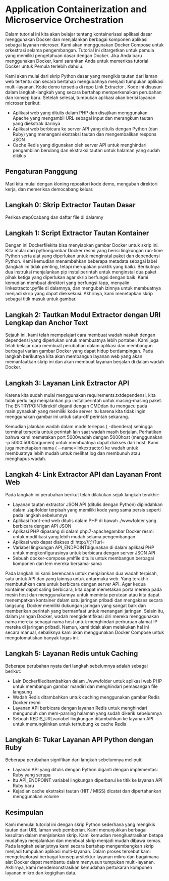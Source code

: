 # Application Containerization and Microservice Orchestration

Dalam tutorial ini kita akan belajar tentang kontainerisasi aplikasi dasar menggunakan Docker dan menjalankan berbagai komponen aplikasi sebagai layanan microser. Kami akan menggunakan Docker Compose untuk orkestrasi selama pengembangan. Tutorial ini ditargetkan untuk pemula yang memiliki pengetahuan dasar dengan Docker. Jika Anda baru menggunakan Docker, kami sarankan Anda untuk memeriksa tutorial Docker untuk Pemula terlebih dahulu.

Kami akan mulai dari skrip Python dasar yang mengikis tautan dari laman web tertentu dan secara bertahap mengubahnya menjadi tumpukan aplikasi multi-layanan. Kode demo tersedia di repo Link Extractor . Kode ini disusun dalam langkah-langkah yang secara bertahap memperkenalkan perubahan dan konsep baru. Setelah selesai, tumpukan aplikasi akan berisi layanan microser berikut:

- Aplikasi web yang ditulis dalam PHP dan disajikan menggunakan Apache yang mengambil URL sebagai input dan merangkum tautan yang diekstrak darinya
- Aplikasi web berbicara ke server API yang ditulis dengan Python (dan Ruby) yang menangani ekstraksi tautan dan mengembalikan respons JSON
- Cache Redis yang digunakan oleh server API untuk menghindari pengambilan berulang dan ekstraksi tautan untuk halaman yang sudah dikikis

## Pengaturan Panggung

Mari kita mulai dengan kloning repositori kode demo, mengubah direktori kerja, dan memeriksa democabang keluar.

## Langkah 0: Skrip Extractor Tautan Dasar

Periksa step0cabang dan daftar file di dalamny

## Langkah 1: Script Extractor Tautan Kontainer

Dengan ini Dockerfilekita bisa menyiapkan gambar Docker untuk skrip ini. Kita mulai dari pythongambar Docker resmi yang berisi lingkungan run-time Python serta alat yang diperlukan untuk menginstal paket dan dependensi Python. Kami kemudian menambahkan beberapa metadata sebagai label (langkah ini tidak penting, tetapi merupakan praktik yang baik). Berikutnya dua instruksi menjalankan pip installperintah untuk menginstal dua paket pihak ketiga yang diperlukan agar skrip berfungsi dengan baik. Kami kemudian membuat direktori yang berfungsi /app, menyalin linkextractor.pyfile di dalamnya, dan mengubah izinnya untuk membuatnya menjadi skrip yang dapat dieksekusi. Akhirnya, kami menetapkan skrip sebagai titik masuk untuk gambar.

## Langkah 2: Tautkan Modul Extractor dengan URI Lengkap dan Anchor Text

Sejauh ini, kami telah mempelajari cara membuat wadah naskah dengan dependensi yang diperlukan untuk membuatnya lebih portabel. Kami juga telah belajar cara membuat perubahan dalam aplikasi dan membangun berbagai varian gambar Docker yang dapat hidup berdampingan. Pada langkah berikutnya kita akan membangun layanan web yang akan memanfaatkan skrip ini dan akan membuat layanan berjalan di dalam wadah Docker.

## Langkah 3: Layanan Link Extractor API

Karena kita sudah mulai menggunakan requirements.txtdependensi, kita tidak perlu lagi menjalankan pip installperintah untuk masing-masing paket. The ENTRYPOINTdirektif diganti dengan CMDdan itu mengacu pada main.pynaskah yang memiliki kode server itu karena kita tidak ingin menggunakan gambar ini untuk satu-off perintah sekarang.

Kemudian jalankan wadah dalam mode terlepas ( -dbendera) sehingga terminal tersedia untuk perintah lain saat wadah masih berjalan. Perhatikan bahwa kami memetakan port 5000wadah dengan 5000host (menggunakan -p 5000:5000argumen) untuk membuatnya dapat diakses dari host. Kami juga menetapkan nama ( --name=linkextractor) ke wadah untuk membuatnya lebih mudah untuk melihat log dan membunuh atau menghapus wadah.

## Langkah 4: Link Extractor API dan Layanan Front Web

Pada langkah ini perubahan berikut telah dilakukan sejak langkah terakhir:

- Layanan tautan extractor JSON API (ditulis dengan Python) dipindahkan dalam ./apifolder terpisah yang memiliki kode yang sama persis seperti pada langkah sebelumnya
- Aplikasi front-end web ditulis dalam PHP di bawah ./wwwfolder yang berbicara dengan API JSON
- Aplikasi PHP dipasang di dalam php:7-apachegambar Docker resmi untuk modifikasi yang lebih mudah selama pengembangan
- Aplikasi web dapat diakses di http://<hostname>[:<prt>]/?url=<url-encoded-url>
- Variabel lingkungan API_ENDPOINTdigunakan di dalam aplikasi PHP untuk mengkonfigurasinya untuk berbicara dengan server JSON API
- Sebuah docker-compose.ymlfile ditulis untuk membangun berbagai komponen dan lem mereka bersama-sama

Pada langkah ini kami berencana untuk menjalankan dua wadah terpisah, satu untuk API dan yang lainnya untuk antarmuka web. Yang terakhir membutuhkan cara untuk berbicara dengan server API. Agar kedua kontainer dapat saling berbicara, kita dapat memetakan porta mereka pada mesin host dan menggunakannya untuk meminta perutean atau kita dapat menempatkan kontainer dalam satu jaringan pribadi dan mengakses secara langsung. Docker memiliki dukungan jaringan yang sangat baik dan memberikan perintah yang bermanfaat untuk menangani jaringan. Selain itu, dalam jaringan Docker, wadah mengidentifikasi diri mereka menggunakan nama mereka sebagai nama host untuk menghindari perburuan alamat IP mereka di jaringan pribadi. Namun, kami tidak akan melakukan hal ini secara manual, sebaliknya kami akan menggunakan Docker Compose untuk mengotomatiskan banyak tugas ini.

## Langkah 5: Layanan Redis untuk Caching

Beberapa perubahan nyata dari langkah sebelumnya adalah sebagai berikut:

- Lain Dockerfileditambahkan dalam ./wwwfolder untuk aplikasi web PHP untuk membangun gambar mandiri dan menghindari pemasangan file langsung
- Wadah Redis ditambahkan untuk caching menggunakan gambar Redis Docker resmi
- Layanan API berbicara dengan layanan Redis untuk menghindari mengunduh dan mem-parsing halaman yang sudah dikerik sebelumnya
- Sebuah REDIS_URLvariabel lingkungan ditambahkan ke layanan API untuk memungkinkan untuk terhubung ke cache Redis

## Langkah 6: Tukar Layanan API Python dengan Ruby

Beberapa perubahan signifikan dari langkah sebelumnya meliputi:

- Layanan API yang ditulis dengan Python diganti dengan implementasi Ruby yang serupa
- Itu API_ENDPOINT variabel lingkungan diperbarui ke titik ke layanan API Ruby baru
- Kejadian cache ekstraksi tautan (HIT / MISS) dicatat dan dipertahankan menggunakan volume

## Kesimpulan

Kami memulai tutorial ini dengan skrip Python sederhana yang mengikis tautan dari URL laman web pemberian. Kami menunjukkan berbagai kesulitan dalam menjalankan skrip. Kami kemudian mengilustrasikan betapa mudahnya menjalankan dan membuat skrip menjadi mudah dibawa kemas. Pada langkah selanjutnya kami secara bertahap mengembangkan skrip menjadi tumpukan aplikasi multi-layanan. Dalam proses tersebut kami mengeksplorasi berbagai konsep arsitektur layanan mikro dan bagaimana alat Docker dapat membantu dalam menyusun tumpukan multi-layanan. Akhirnya, kami mendemonstrasikan kemudahan pertukaran komponen layanan mikro dan kegigihan data.